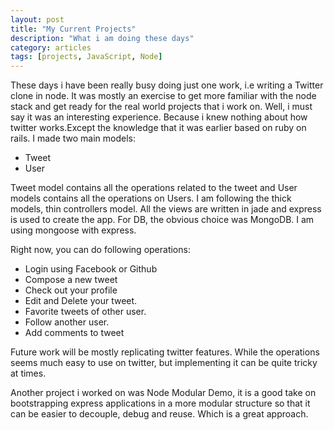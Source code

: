 ```yaml
---
layout: post
title: "My Current Projects"
description: "What i am doing these days"
category: articles
tags: [projects, JavaScript, Node]
---
```

These days i have been really busy doing just one work, i.e writing a Twitter clone in node. It was mostly an exercise to get more familiar with the node stack and get ready for the real world projects that i work on. Well, i must say it was an interesting experience. 
Because i knew nothing about how twitter works.Except the knowledge that it was earlier based on ruby on rails. 
I made two main models:
- Tweet
- User

Tweet model contains all the operations related to the tweet and User models contains all the operations on Users.
I am following the thick models, thin controllers model. All the views are written in jade and express is used to create the app. For DB, the obvious choice was MongoDB. I am using mongoose with express.

Right now, you can do following operations:
- Login using Facebook or Github
- Compose a new tweet
- Check out your profile
- Edit and Delete your tweet.
- Favorite tweets of other user.
- Follow another user.
- Add comments to tweet

Future work will be mostly replicating twitter features. While the operations seems much easy to use on twitter, but implementing it can be quite tricky at times.

Another project i worked on was Node Modular Demo, it is a good take on bootstrapping express applications in a more modular structure so that it can be easier to decouple, debug and reuse. Which is a great approach.
